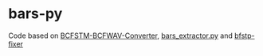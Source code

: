 # bars-py
Code based on [BCFSTM-BCFWAV-Converter](https://github.com/aboood40091/BCFSTM-BCFWAV-Converter), [bars_extractor.py](https://gist.github.com/SamusAranX/6eb8b6fd1777b17afc3107a979c2409a#file-bars_extractor-py) and [bfstp-fixer](https://github.com/NanobotZ/bfstp-fixer)
